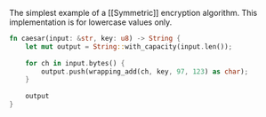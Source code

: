 The simplest example of a [[Symmetric]] encryption algorithm. This implementation is for lowercase values only.

```rust
fn caesar(input: &str, key: u8) -> String {  
    let mut output = String::with_capacity(input.len());  
  
    for ch in input.bytes() {  
        output.push(wrapping_add(ch, key, 97, 123) as char);  
    }
    
    output  
}
```